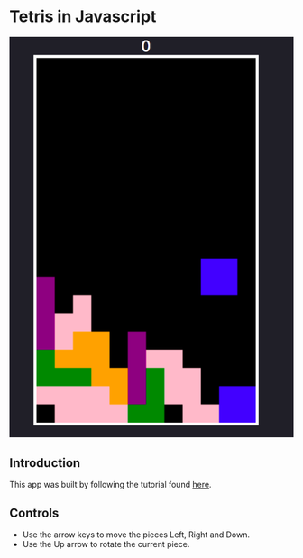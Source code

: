 # Tetris in Javascript

![tetris-in-javascript](./tetris-in-javascript.png)

## Introduction

This app was built by following the tutorial found [here](https://www.youtube.com/watch?v=H2aW5V46khA).

## Controls

- Use the arrow keys to move the pieces Left, Right and Down.
- Use the Up arrow to rotate the current piece.